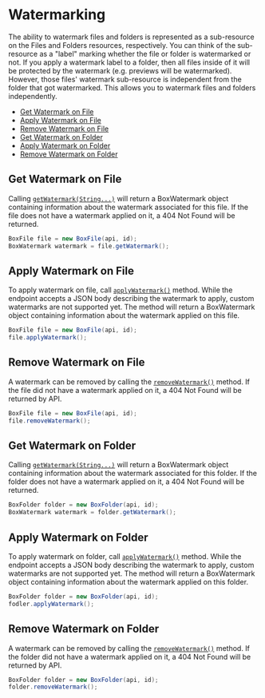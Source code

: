 Watermarking
======

The ability to watermark files and folders is represented as a sub-resource on the Files and Folders resources, respectively. You can think of the sub-resource as a "label" marking whether the file or folder is watermarked or not. If you apply a watermark label to a folder, then all files inside of it will be protected by the watermark (e.g. previews will be watermarked). However, those files' watermark sub-resource is independent from the folder that got watermarked. This allows you to watermark files and folders independently.

* [Get Watermark on File](#get-watermark-on-file)
* [Apply Watermark on File](#apply-watermark-on-file)
* [Remove Watermark on File](#remove-watermark-on-file)
* [Get Watermark on Folder](#get-watermark-on-folder)
* [Apply Watermark on Folder](#apply-watermark-on-folder)
* [Remove Watermark on Folder](#remove-watermark-on-folder)

Get Watermark on File
--------------

Calling [`getWatermark(String...)`][get-watermark-on-file] will return a BoxWatermark object containing information about the watermark associated for this file. If the file does not have a watermark applied on it, a 404 Not Found will be returned.

```java
BoxFile file = new BoxFile(api, id);
BoxWatermark watermark = file.getWatermark();
```

[get-watermark-on-file]: http://opensource.box.com/box-java-sdk/javadoc/com/box/sdk/BoxFile.html#getWatermark-java.lang.String...-

Apply Watermark on File
--------------

To apply watermark on file, call [`applyWatermark()`][apply-watermark-on-file] method. While the endpoint accepts a JSON body describing the watermark to apply, custom watermarks are not supported yet.
The method will return a BoxWatermark object containing information about the watermark applied on this file.

```java
BoxFile file = new BoxFile(api, id);
file.applyWatermark();
```

[apply-watermark-on-file]: http://opensource.box.com/box-java-sdk/javadoc/com/box/sdk/BoxFile.html#applyWatermark--

Remove Watermark on File
--------------

A watermark can be removed by calling the [`removeWatermark()`][remove-watermark-on-file] method.
If the file did not have a watermark applied on it, a 404 Not Found will be returned by API.

```java
BoxFile file = new BoxFile(api, id);
file.removeWatermark();
```

[remove-watermark-on-file]: http://opensource.box.com/box-java-sdk/javadoc/com/box/sdk/BoxFile.html#removeWatermark--

Get Watermark on Folder
--------------

Calling [`getWatermark(String...)`][get-watermark-on-folder] will return a BoxWatermark object containing information about the watermark associated for this folder. If the folder does not have a watermark applied on it, a 404 Not Found will be returned.

```java
BoxFolder folder = new BoxFolder(api, id);
BoxWatermark watermark = folder.getWatermark();
```

[get-watermark-on-folder]: http://opensource.box.com/box-java-sdk/javadoc/com/box/sdk/BoxFolder.html#getWatermark-java.lang.String...-

Apply Watermark on Folder
--------------

To apply watermark on folder, call [`applyWatermark()`][apply-watermark-on-folder] method. While the endpoint accepts a JSON body describing the watermark to apply, custom watermarks are not supported yet.
The method will return a BoxWatermark object containing information about the watermark applied on this folder.

```java
BoxFolder folder = new BoxFolder(api, id);
fodler.applyWatermark();
```

[apply-watermark-on-folder]: http://opensource.box.com/box-java-sdk/javadoc/com/box/sdk/BoxFolder.html#applyWatermark--

Remove Watermark on Folder
--------------

A watermark can be removed by calling the [`removeWatermark()`][remove-watermark-on-folder] method.
If the folder did not have a watermark applied on it, a 404 Not Found will be returned by API.

```java
BoxFolder folder = new BoxFolder(api, id);
folder.removeWatermark();
```

[remove-watermark-on-folder]: http://opensource.box.com/box-java-sdk/javadoc/com/box/sdk/BoxFolder.html#removeWatermark--
